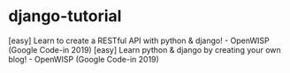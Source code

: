 # django-tutorial
[easy] Learn to create a RESTful API with python & django! - OpenWISP (Google Code-in 2019)
[easy] Learn python &amp; django by creating your own blog! - OpenWISP (Google Code-in 2019)

